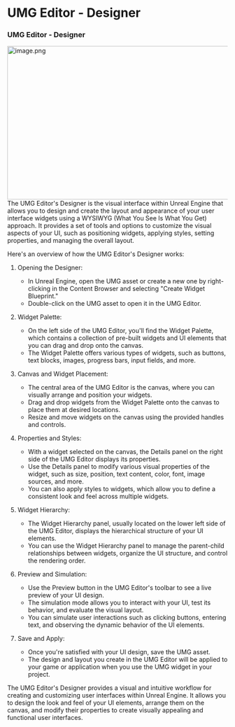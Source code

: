 # UMG Editor - Designer

<h3><strong>UMG Editor - Designer</strong></h3>
<p><img style="float: right;" src="https://vertexschool.instructure.com/courses/289/files/18418/preview?verifier=l4nQtGDyIEnn36fSrXW4ZvgnqmaTofsIwzSSKmeK" alt="image.png" width="722" height="351" data-api-endpoint="https://vertexschool.instructure.com/api/v1/courses/289/files/18418" data-api-returntype="File"></p>
<p>The UMG Editor's Designer is the visual interface within Unreal Engine that allows you to design and create the layout and appearance of your user interface widgets using a WYSIWYG (What You See Is What You Get) approach. It provides a set of tools and options to customize the visual aspects of your UI, such as positioning widgets, applying styles, setting properties, and managing the overall layout.</p>
<p>Here's an overview of how the UMG Editor's Designer works:</p>
<ol>
<li>
<p>Opening the Designer:</p>
<ul>
<li>In Unreal Engine, open the UMG asset or create a new one by right-clicking in the Content Browser and selecting "Create Widget Blueprint."</li>
<li>Double-click on the UMG asset to open it in the UMG Editor.</li>
</ul>
</li>
<li>
<p>Widget Palette:</p>
<ul>
<li>On the left side of the UMG Editor, you'll find the Widget Palette, which contains a collection of pre-built widgets and UI elements that you can drag and drop onto the canvas.</li>
<li>The Widget Palette offers various types of widgets, such as buttons, text blocks, images, progress bars, input fields, and more.</li>
</ul>
</li>
<li>
<p>Canvas and Widget Placement:</p>
<ul>
<li>The central area of the UMG Editor is the canvas, where you can visually arrange and position your widgets.</li>
<li>Drag and drop widgets from the Widget Palette onto the canvas to place them at desired locations.</li>
<li>Resize and move widgets on the canvas using the provided handles and controls.</li>
</ul>
</li>
<li>
<p>Properties and Styles:</p>
<ul>
<li>With a widget selected on the canvas, the Details panel on the right side of the UMG Editor displays its properties.</li>
<li>Use the Details panel to modify various visual properties of the widget, such as size, position, text content, color, font, image sources, and more.</li>
<li>You can also apply styles to widgets, which allow you to define a consistent look and feel across multiple widgets.</li>
</ul>
</li>
<li>
<p>Widget Hierarchy:</p>
<ul>
<li>The Widget Hierarchy panel, usually located on the lower left side of the UMG Editor, displays the hierarchical structure of your UI elements.</li>
<li>You can use the Widget Hierarchy panel to manage the parent-child relationships between widgets, organize the UI structure, and control the rendering order.</li>
</ul>
</li>
<li>
<p>Preview and Simulation:</p>
<ul>
<li>Use the Preview button in the UMG Editor's toolbar to see a live preview of your UI design.</li>
<li>The simulation mode allows you to interact with your UI, test its behavior, and evaluate the visual layout.</li>
<li>You can simulate user interactions such as clicking buttons, entering text, and observing the dynamic behavior of the UI elements.</li>
</ul>
</li>
<li>
<p>Save and Apply:</p>
<ul>
<li>Once you're satisfied with your UI design, save the UMG asset.</li>
<li>The design and layout you create in the UMG Editor will be applied to your game or application when you use the UMG widget in your project.</li>
</ul>
</li>
</ol>
<p>The UMG Editor's Designer provides a visual and intuitive workflow for creating and customizing user interfaces within Unreal Engine. It allows you to design the look and feel of your UI elements, arrange them on the canvas, and modify their properties to create visually appealing and functional user interfaces.</p>
<p>&nbsp;</p>
<p>&nbsp;</p>
<p>&nbsp;</p>
<p>&nbsp;</p>
<p>&nbsp;</p>
<p>&nbsp;</p>
<p>&nbsp;</p>
<p>&nbsp;</p>